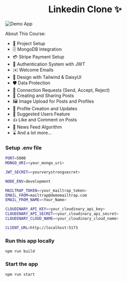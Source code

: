 <h1 align="center">Linkedin Clone ✨</h1>

![Demo App](/frontend/public/screenshot-for-readme.png)

About This Course:

- 🚀 Project Setup
- 🗄️ MongoDB Integration
- 💳 Stripe Payment Setup
- 🔐 Authentication System with JWT
- ✉️ Welcome Emails
- 🎨 Design with Tailwind & DaisyUI
- 🛡️ Data Protection
- 🤝 Connection Requests (Send, Accept, Reject)
- 📝 Creating and Sharing Posts
- 🖼️ Image Upload for Posts and Profiles
- 👤 Profile Creation and Updates
- 👥 Suggested Users Feature
- 👍 Like and Comment on Posts
- 📰 News Feed Algorithm
- ⌛ And a lot more...

### Setup .env file

```bash
PORT=5000
MONGO_URI=<your_mongo_uri>

JWT_SECRET=<yourverystrongsecret>

NODE_ENV=development

MAILTRAP_TOKEN=<your_mailtrap_token>
EMAIL_FROM=mailtrap@demomailtrap.com
EMAIL_FROM_NAME=<Your_Name>

CLOUDINARY_API_KEY=<your_cloudinary_api_key>
CLOUDINARY_API_SECRET=<your_cloudinary_api_secret>
CLOUDINARY_CLOUD_NAME=<your_cloudinary_cloud_name>

CLIENT_URL=http://localhost:5173
```

### Run this app locally

```shell
npm run build
```

### Start the app

```shell
npm run start
```
